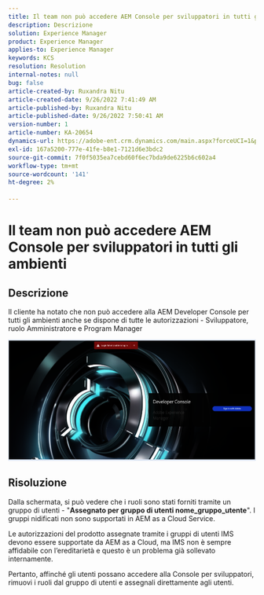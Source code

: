 ```yaml
---
title: Il team non può accedere AEM Console per sviluppatori in tutti gli ambienti
description: Descrizione
solution: Experience Manager
product: Experience Manager
applies-to: Experience Manager
keywords: KCS
resolution: Resolution
internal-notes: null
bug: false
article-created-by: Ruxandra Nitu
article-created-date: 9/26/2022 7:41:49 AM
article-published-by: Ruxandra Nitu
article-published-date: 9/26/2022 7:50:41 AM
version-number: 1
article-number: KA-20654
dynamics-url: https://adobe-ent.crm.dynamics.com/main.aspx?forceUCI=1&pagetype=entityrecord&etn=knowledgearticle&id=d4a7c7a8-6e3d-ed11-9db1-002248086a73
exl-id: 167a5200-777e-41fe-b8e1-7121d6e3bdc2
source-git-commit: 7f0f5035ea7cebd60f6ec7bda9de6225b6c602a4
workflow-type: tm+mt
source-wordcount: '141'
ht-degree: 2%

---
```


# Il team non può accedere AEM Console per sviluppatori in tutti gli ambienti

## Descrizione


Il cliente ha notato che non può accedere alla AEM Developer Console per tutti gli ambienti anche se dispone di tutte le autorizzazioni - Sviluppatore, ruolo Amministratore e Program Manager

![](assets/___c5e8bdde-6f3d-ed11-9db1-002248086a73___.png)


## Risoluzione


Dalla schermata, si può vedere che i ruoli sono stati forniti tramite un gruppo di utenti - &quot;<b>Assegnato per gruppo di utenti nome_gruppo_utente</b>&quot;.
I gruppi nidificati non sono supportati in AEM as a Cloud Service.

Le autorizzazioni del prodotto assegnate tramite i gruppi di utenti IMS devono essere supportate da AEM as a Cloud, ma IMS non è sempre affidabile con l’ereditarietà e questo è un problema già sollevato internamente.



Pertanto, affinché gli utenti possano accedere alla Console per sviluppatori, rimuovi i ruoli dal gruppo di utenti e assegnali direttamente agli utenti.
